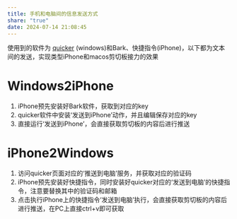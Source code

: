 ```yaml
---
title: 手机和电脑间的信息发送方式
share: "true"
date: 2024-07-14 21:08:45
---
```

使用到的软件为 [quicker](https://getquicker.net/) (windows)和Bark、快捷指令(iPhone)，以下都为文本间的发送，实现类型iPhone和macos剪切板接力的效果  


# Windows2iPhone
1. iPhone预先安装好Bark软件，获取到对应的key
2. quicker软件中安装‘发送到iPhone’动作，并且编辑保存对应的key
3. 直接运行‘发送到iPhone’，会直接获取剪切板的内容后进行推送
# iPhone2Windows
1. 访问quicker页面对应的‘推送到电脑’服务，并获取对应的验证码
2. iPhone预先安装好快捷指令，同时安装好quicker对应的‘发送到电脑’的快捷指令，注意要替换其中的验证码和邮箱
3. 点击执行iPhone上的快捷指令‘发送到电脑’执行，会直接获取剪切板的内容后进行推送，在PC上直接ctrl+v即可获取